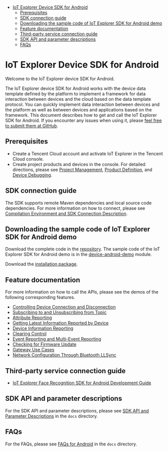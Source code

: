 * [IoT Explorer Device SDK for Android](#IoT-Explorer-Device-SDK-for-Android)
  * [Prerequisites](#Prerequisites)
  * [SDK connection guide](#SDK-connection-guide)
  * [Downloading the sample code of IoT Explorer SDK for Android demo](#Downloading-the-sample-code-of-IoT-Explorer-SDK-for-Android-demo)
  * [Feature documentation](#Feature-documentation)
  * [Third-party service connection guide](#Third-Party-service-connection-guide)
  * [SDK API and parameter descriptions](#SDK-API-and-parameter-descriptions)
  * [FAQs](#FAQs)

# IoT Explorer Device SDK for Android
Welcome to the IoT Explorer device SDK for Android.

The IoT Explorer device SDK for Android works with the device data template defined by the platform to implement a framework for data interaction between devices and the cloud based on the data template protocol. You can quickly implement data interaction between devices and the platform as well as between devices and applications based on the framework. This document describes how to get and call the IoT Explorer SDK for Android. If you encounter any issues when using it, please [feel free to submit them at GitHub](https://github.com/tencentyun/iot-device-java/issues/new).

## Prerequisites
* Create a Tencent Cloud account and activate IoT Explorer in the Tencent Cloud console.
* Create project products and devices in the console. For detailed directions, please see [Project Management](https://cloud.tencent.com/document/product/1081/40290), [Product Definition](https://cloud.tencent.com/document/product/1081/34739), and [Device Debugging](https://cloud.tencent.com/document/product/1081/34741).

## SDK connection guide
The SDK supports remote Maven dependencies and local source code dependencies. For more information on how to connect, please see [Compilation Environment and SDK Connection Description](docs/en/PRELIM__编译环境及SDK接入说明_EN-US.md).

## Downloading the sample code of IoT Explorer SDK for Android demo
Download the complete code in the [repository](../..). The sample code of the IoT Explorer SDK for Android demo is in the [device-android-demo](../device-android-demo) module.

Download the [installation package](https://github.com/tencentyun/iot-device-android/wiki/下载安装).

## Feature documentation
For more information on how to call the APIs, please see the demos of the following corresponding features.

* [Controlling Device Connection and Disconnection](docs/en/PRELIM__控制设备上下线_EN-US.md)
* [Subscribing to and Unsubscribing from Topic](docs/en/PRELIM__订阅与取消订阅%20Topic%20主题_EN-US.md)
* [Attribute Reporting](docs/en/PRELIM__属性上报_EN-US.md)
* [Getting Latest Information Reported by Device](docs/en/PRELIM__获取设备最新上报信息_EN-US.md)
* [Device Information Reporting](docs/en/PRELIM__设备信息上报_EN-US.md)
* [Clearing Control](docs/en/PRELIM__清除控制_EN-US.md)
* [Event Reporting and Multi-Event Reporting](docs/en/PRELIM__事件上报以及多事件上报_EN-US.md)
* [Checking for Firmware Update](docs/en/PRELIM__检查固件更新_EN-US.md)
* [Gateway Use Cases](docs/en/PRELIM__网关使用示例_EN-US.md)
* [Network Configuration Through Bluetooth LLSync](docs/en/PRELIM__LLSync蓝牙辅助配网_EN-US.md)

## Third-party service connection guide
* [IoT Explorer Face Recognition SDK for Android Development Guide](../explorer-device-face/PRELIM__README%202_EN-US.md)

## SDK API and parameter descriptions
For the SDK API and parameter descriptions, please see [SDK API and Parameter Descriptions](docs/en/PRELIM__SDK%20API及参数说明_EN-US.md) in the `docs` directory.

## FAQs
For the FAQs, please see [FAQs for Android](docs/en/PRELIM__常见问题android_EN-US.md) in the `docs` directory.
